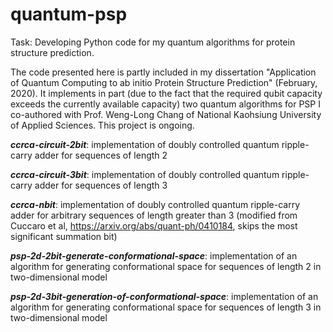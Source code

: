 # quantum-psp
Task: Developing Python code for my quantum algorithms for protein structure prediction. 

The code presented here is partly included in my dissertation "Application of Quantum Computing to ab initio Protein Structure Prediction" (February, 2020). It implements in part (due to the fact that the required qubit capacity exceeds the currently available capacity) two quantum algorithms for PSP I co-authored with Prof. Weng-Long Chang of National Kaohsiung University of Applied Sciences. This project is ongoing. 

**_ccrca-circuit-2bit_**: implementation of doubly controlled quantum ripple-carry adder for sequences of length 2

**_ccrca-circuit-3bit_**: implementation of doubly controlled quantum ripple-carry adder for sequences of length 3

**_ccrca-nbit_**: implementation of doubly controlled quantum ripple-carry adder for arbitrary sequences of length greater than 3 (modified from Cuccaro et al, https://arxiv.org/abs/quant-ph/0410184, skips the most significant summation bit)

**_psp-2d-2bit-generate-conformational-space_**: implementation of an algorithm for generating conformational space for sequences of length 2 in two-dimensional model

**_psp-2d-3bit-generation-of-conformational-space_**: implementation of an algorithm for generating conformational space for sequences of length 3 in two-dimensional model
